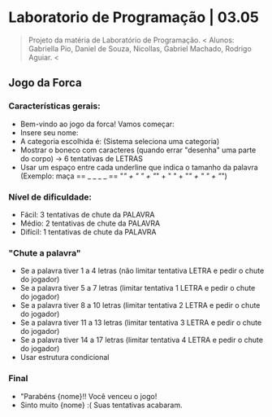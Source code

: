 # Laboratorio de Programação | 03.05
> Projeto da matéria de Laboratório de Programação. <
> Alunos: Gabriella Pio, Daniel de Souza, Nicollas, Gabriel Machado, Rodrigo Aguiar. <

## Jogo da Forca
### Características gerais:
- Bem-vindo ao jogo da forca! Vamos começar:
- Insere seu nome:
- A categoria escolhida é: (Sistema seleciona uma categoria)
- Mostrar o boneco com caracteres (quando errar "desenha" uma parte do corpo) -> 6 tentativas de LETRAS
- Usar um espaço entre cada underline que indica o tamanho da palavra (Exemplo: maça == _ _ _ _ == "_" + " " + "_" + " " + "_" + " " + "_")

### Nível de dificuldade:
- Fácil: 3 tentativas de chute da PALAVRA
- Médio: 2 tentativas de chute da PALAVRA
- Difícil: 1 tentativas de chute da PALAVRA

### "Chute a palavra"
- Se a palavra tiver 1 a 4 letras (não limitar tentativa LETRA e pedir o chute do jogador)
- Se a palavra tiver 5 a 7 letras (limitar tentativa 1 LETRA e pedir o chute do jogador)
- Se a palavra tiver 8 a 10 letras (limitar tentativa 2 LETRA e pedir o chute do jogador)
- Se a palavra tiver 11 a 13 letras (limitar tentativa 3 LETRA e pedir o chute do jogador)
- Se a palavra tiver 14 a 17 letras (limitar tentativa 4 LETRA e pedir o chute do jogador)
- Usar estrutura condicional

### Final
- "Parabéns {nome}!! Você venceu o jogo!
- Sinto muito {nome} :( Suas tentativas acabaram.
